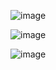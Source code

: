 ![image](https://github.com/user-attachments/assets/44e58ec2-c76a-49e7-9fc4-1c32c0a6eade)

![image](https://github.com/user-attachments/assets/16b11955-ac22-4a34-aa57-da461ba4631c)

![image](https://github.com/user-attachments/assets/ff0bd598-e925-45dc-adaa-b7fa73cf4685)
